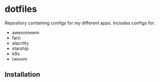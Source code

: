 # dotfiles

Repository containing configs for my different apps. Includes configs for:

- awesomewm
- faro
- alacritty
- starship
- k9s
- neovim

## Installation
